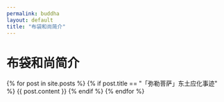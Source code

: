 ```yaml
---
permalink: buddha
layout: default
title: "布袋和尚简介"
---
```


# 布袋和尚简介

<div class="buddha">

  <div id="post">
    {% for post in site.posts %}
      {% if post.title == "「弥勒菩萨」东土应化事迹" %}
        {{ post.content }}
      {% endif %}
    {% endfor %}
  </div>
</div>

